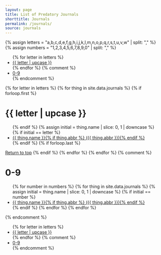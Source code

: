 ```yaml
---
layout: page
title: List of Predatory Journals
shorttitle: Journals
permalink: /journals/
source: journals
---
```


{% assign letters = "a,b,c,d,e,f,g,h,i,j,k,l,m,n,o,p,q,r,s,t,u,v,w" | split: "," %}
{% assign numbers = "1,2,3,4,5,6,7,8,9,0" | split: "," %}

<ul class="listpage">
{% for letter in letters %}
<li><a href="#{{ letter | upcase }}">{{ letter | upcase }}</a></li>
{% endfor %}
{% comment %}<li><a href="#0-9">0-9</a></li>{% endcomment %}
</ul>

{% for letter in letters %}
  {% for thing in site.data.journals %}
    {% if forloop.first %}
<h1 id="{{ letter | upcase }}" class="listpage">{{ letter | upcase }}</h1>
<ul>
    {% endif %}
    {% assign initial = thing.name | slice: 0, 1 | downcase %}
    {% if initial == letter %}
<li><a href="{{ thing.url }}" target="_blank">{{ thing.name }}{% if thing.abbr %}&nbsp;({{ thing.abbr }}){% endif %}</a></li>
    {% endif %}
    {% if forloop.last %}
</ul>
<a href="#">Return to top</a>
    {% endif %}
  {% endfor %}
{% endfor %}
{% comment %}<h1 id="0-9">0-9</h1>
<ul>
{% for number in numbers %}
  {% for thing in site.data.journals %}
    {% assign initial = thing.name | slice: 0, 1 | downcase %}
    {% if initial == number %}
<li><a href="{{ thing.url }}" target="_blank">{{ thing.name }}{% if thing.abbr %}&nbsp;({{ thing.abbr }}){% endif %}</a></li>
    {% endif %}
  {% endfor %}
{% endfor %}
</ul>{% endcomment %}

<ul class="listpage">
{% for letter in letters %}
<li><a href="#{{ letter | upcase }}">{{ letter | upcase }}</a></li>
{% endfor %}
{% comment %}<li><a href="#0-9">0-9</a></li>{% endcomment %}
</ul>